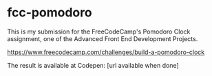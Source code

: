 # fcc-pomodoro

This is my submission for the FreeCodeCamp's Pomodoro Clock assignment, one of the Advanced Front End Development Projects.

https://www.freecodecamp.com/challenges/build-a-pomodoro-clock

The result is available at Codepen: [url available when done] 